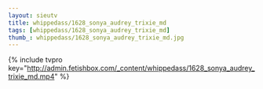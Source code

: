 ```yaml
--- 
layout: sieutv
title: whippedass/1628_sonya_audrey_trixie_md
tags: [whippedass/1628_sonya_audrey_trixie_md]
thumb_: whippedass/1628_sonya_audrey_trixie_md.jpg
---
```

{% include tvpro key="http://admin.fetishbox.com/_content/whippedass/1628_sonya_audrey_trixie_md.mp4" %} 
